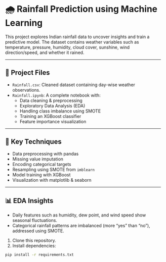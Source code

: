 # 🌧️ Rainfall Prediction using Machine Learning

This project explores Indian rainfall data to uncover insights and train a predictive model. The dataset contains weather variables such as temperature, pressure, humidity, cloud cover, sunshine, wind direction/speed, and whether it rained.

---

## 📁 Project Files

- `Rainfall.csv`: Cleaned dataset containing day-wise weather observations.
- `Rainfall.ipynb`: A complete notebook with:
  - Data cleaning & preprocessing
  - Exploratory Data Analysis (EDA)
  - Handling class imbalance using SMOTE
  - Training an XGBoost classifier
  - Feature importance visualization

---

## 🧠 Key Techniques

- Data preprocessing with pandas
- Missing value imputation
- Encoding categorical targets
- Resampling using SMOTE from `imblearn`
- Model training with XGBoost
- Visualization with matplotlib & seaborn

---

## 📊 EDA Insights

- Daily features such as humidity, dew point, and wind speed show seasonal fluctuations.
- Categorical rainfall patterns are imbalanced (more “yes” than “no”), addressed using SMOTE.


1. Clone this repository.
2. Install dependencies:

```bash
pip install -r requirements.txt
